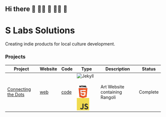 ## Hi there 👋 🙋‍♀️ 🧙 👩‍💻 🌈

# S Labs Solutions

Creating indie products for local culture development.

### Projects

| Project | Website | Code | Type | Description | Status |
|---|---|---|---|---|---| 
| [Connecting the Dots](https://github.com/slabstech/connectingthedots.com)|  [web](https://slabstech.github.io/connectingthedots.com/) |  [code](https://github.com/slabstech/connectingthedots.com) | <img height="40" align="left" src="https://avatars.githubusercontent.com/u/3083652?s=200&v=4" alt="Jekyll" />       <img height="40" align="left" src="https://raw.githubusercontent.com/github/explore/80688e429a7d4ef2fca1e82350fe8e3517d3494d/topics/html/html.png" alt="HTML" />  <img height="40" align="left" src="https://raw.githubusercontent.com/github/explore/80688e429a7d4ef2fca1e82350fe8e3517d3494d/topics/javascript/javascript.png" alt="JS" />| Art Website containing Rangoli | Complete |

